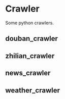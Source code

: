 # Crawler
Some python crawlers.

## douban_crawler

## zhilian_crawler

## news_crawler

## weather_crawler
